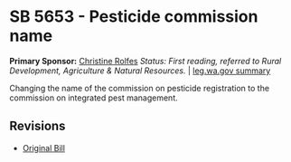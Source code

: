 # SB 5653 - Pesticide commission name
**Primary Sponsor:** [Christine Rolfes](/person/leg/christine.rolfes.md)
*Status: First reading, referred to Rural Development, Agriculture & Natural Resources.* | [leg.wa.gov summary](https://app.leg.wa.gov/billsummary?BillNumber=5653&Year=2021)

Changing the name of the commission on pesticide registration to the commission on integrated pest management.

## Revisions
* [Original Bill](1/)